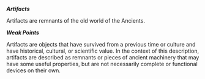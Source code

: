 ***Artifacts***

Artifacts are remnants of the old world of the Ancients.

***Weak Points***

Artifacts are objects that have survived from a previous time or culture and have historical, cultural, or scientific value. In the context of this description, artifacts are described as remnants or pieces of ancient machinery that may have some useful properties, but are not necessarily complete or functional devices on their own.